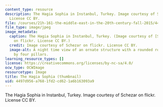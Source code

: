 ```yaml
---
content_type: resource
description: The Hagia Sophia in Instanbul, Turkey. Image courtesy of Schezar on flickr.
  License CC BY.
file: /courses/21h-161-the-middle-east-in-the-20th-century-fall-2015/4497d956a7681fd2cd621a6b163093a9_21h-161f15-th.jpg
file_type: image/jpeg
image_metadata:
  caption: The Hagia Sophia in Instanbul, Turkey. (Image courtesy of [Schezar](http://www.flickr.com/photos/rym/7994536767/in/photolist-dbs6fP-7n4RPm-7mYFLK-6Jep8t-bW3oMt-9n2pwG-fVizrZ-81sJGA-48Whf7-rdL2Ke-dbsesw-AQzT9H-aiH2eN-dbs6QE-9QWVpz-9WqNM7-aRNqqK-7n1g1r-nhXX7n-6sKN6D-6rQiad-6tqXrq-pKotfw-ai6j58-6tmPjz-az6PLz-mMoven-6sPT7N-ai6qSk-cdaDWE-9RY7r6-f2Bmk-2inZKJ-5mxTcs-71ATae-7n1fw6-a94Tb3-9EQ2hg-37eCsf-cdoJ3Y-h8fwCP-bEHGUY-b8xNA6-69ZM7-bFVT7n-7mYBY4-dV1sft-dvQsmF-BugwUh-ASRrfn)
    on flickr. License CC BY.)
  credit: Image courtesy of Schezar on flickr. License CC BY.
  image-alt: A night time view of an ornate structure with a rounded roof, framed
    by four pillars.
learning_resource_types: []
license: https://creativecommons.org/licenses/by-nc-sa/4.0/
ocw_type: OCWImage
resourcetype: Image
title: The Hagia Sophia (thumbnail)
uid: 4497d956-a768-1fd2-cd62-1a6b163093a9
---
```

The Hagia Sophia in Instanbul, Turkey. Image courtesy of Schezar on flickr. License CC BY.